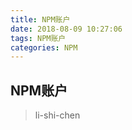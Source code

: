 ```yaml
---
title: NPM账户
date: 2018-08-09 10:27:06
tags: NPM账户
categories: NPM
---
```

## NPM账户
> li-shi-chen